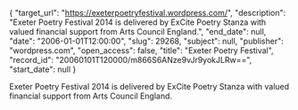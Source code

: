 {
  "target_url": "https://exeterpoetryfestival.wordpress.com/", 
  "description": "Exeter Poetry Festival 2014 is delivered by ExCite Poetry Stanza with valued  financial support from Arts Council England.", 
  "end_date": null, 
  "date": "2006-01-01T12:00:00", 
  "slug": 29268, 
  "subject": null, 
  "publisher": "wordpress.com", 
  "open_access": false, 
  "title": "Exeter Poetry Festival", 
  "record_id": "20060101T120000/m866S6ANze9vJr9yokJLRw==", 
  "start_date": null
}

Exeter Poetry Festival 2014 is delivered by ExCite Poetry Stanza with valued  financial support from Arts Council England.